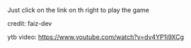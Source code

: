 Just click on the link on th right to play the game


credit: faiz-dev

ytb video: https://www.youtube.com/watch?v=dv4YP1j9XCg
